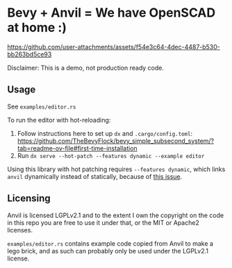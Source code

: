 # Bevy + Anvil = We have OpenSCAD at home :)



https://github.com/user-attachments/assets/f54e3c64-4dec-4487-b530-bb263bd5ce93

Disclaimer: This is a demo, not production ready code.

## Usage

See `examples/editor.rs`

To run the editor with hot-reloading:

1. Follow instructions here to set up `dx` and `.cargo/config.toml`: https://github.com/TheBevyFlock/bevy_simple_subsecond_system/?tab=readme-ov-file#first-time-installation
2. Run `dx serve --hot-patch --features dynamic --example editor`

Using this library with hot patching requires `--features dynamic`, which links `anvil` dynamically instead of statically, because of [this issue](https://github.com/DioxusLabs/dioxus/issues/4237).

## Licensing

Anvil is licensed LGPLv2.1 and to the extent I own the copyright on the code in this repo you are free to use it under that, or the MIT or Apache2 licenses.

`examples/editor.rs` contains example code copied from Anvil to make a lego brick, and as such can probably only be used under the LGPLv2.1 license.
